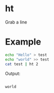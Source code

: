 # ht
Grab a line

# Example

```sh
echo "Hello" > test
echo "world" >> test
cat test | ht 2
```

Output:

```sh

world
```
